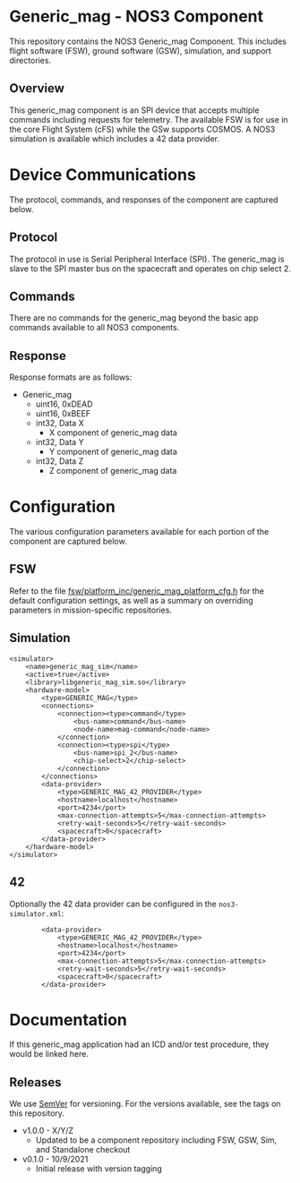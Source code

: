 # Generic_mag - NOS3 Component
This repository contains the NOS3 Generic_mag Component.
This includes flight software (FSW), ground software (GSW), simulation, and support directories.

## Overview
This generic_mag component is an SPI device that accepts multiple commands including requests for telemetry. 
The available FSW is for use in the core Flight System (cFS) while the GSw supports COSMOS.
A NOS3 simulation is available which includes a 42 data provider.

# Device Communications
The protocol, commands, and responses of the component are captured below.

## Protocol
The protocol in use is Serial Peripheral Interface (SPI). The generic_mag is slave to the SPI master bus on the spacecraft and operates on chip select 2.

## Commands
There are no commands for the generic_mag beyond the basic app commands available to all NOS3 components.

## Response
Response formats are as follows:
* Generic_mag
  - uint16, 0xDEAD
  - uint16, 0xBEEF
  - int32, Data X
    * X component of generic_mag data
  - int32, Data Y
    * Y component of generic_mag data
  - int32, Data Z
    * Z component of generic_mag data


# Configuration
The various configuration parameters available for each portion of the component are captured below.

## FSW
Refer to the file [fsw/platform_inc/generic_mag_platform_cfg.h](fsw/platform_inc/generic_mag_platform_cfg.h) for the default
configuration settings, as well as a summary on overriding parameters in mission-specific repositories.

## Simulation
```
<simulator>
    <name>generic_mag_sim</name>
    <active>true</active>
    <library>libgeneric_mag_sim.so</library>
    <hardware-model>
        <type>GENERIC_MAG</type>
        <connections>
            <connection><type>command</type>
                <bus-name>command</bus-name>
                <node-name>mag-command</node-name>
            </connection>
            <connection><type>spi</type>
                <bus-name>spi_2</bus-name>
                <chip-select>2</chip-select>
            </connection>
        </connections>
        <data-provider>
            <type>GENERIC_MAG_42_PROVIDER</type>
            <hostname>localhost</hostname>
            <port>4234</port>
            <max-connection-attempts>5</max-connection-attempts>
            <retry-wait-seconds>5</retry-wait-seconds>
            <spacecraft>0</spacecraft>
        </data-provider>
    </hardware-model>
</simulator>
```

## 42
Optionally the 42 data provider can be configured in the `nos3-simulator.xml`:
```
        <data-provider>
            <type>GENERIC_MAG_42_PROVIDER</type>
            <hostname>localhost</hostname>
            <port>4234</port>
            <max-connection-attempts>5</max-connection-attempts>
            <retry-wait-seconds>5</retry-wait-seconds>
            <spacecraft>0</spacecraft>
        </data-provider>
```


# Documentation
If this generic_mag application had an ICD and/or test procedure, they would be linked here.

## Releases
We use [SemVer](http://semver.org/) for versioning. For the versions available, see the tags on this repository.
* v1.0.0 - X/Y/Z 
  - Updated to be a component repository including FSW, GSW, Sim, and Standalone checkout
* v0.1.0 - 10/9/2021 
  - Initial release with version tagging
